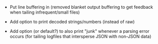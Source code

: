 * Put line buffering in (removed blanket output buffering to get feedback when
  tailing infrequent/small files)

* Add option to print decoded strings/numbers (instead of raw)

* Add option (or default?) to also print "junk" whenever a parsing error occurs
  (for tailing logfiles that intersperse JSON with non-JSON data)
